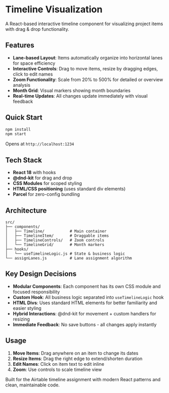 # Timeline Visualization

A React-based interactive timeline component for visualizing project items with drag & drop functionality.

## Features

- **Lane-based Layout**: Items automatically organize into horizontal lanes for space efficiency
- **Interactive Controls**: Drag to move items, resize by dragging edges, click to edit names
- **Zoom Functionality**: Scale from 20% to 500% for detailed or overview analysis
- **Month Grid**: Visual markers showing month boundaries
- **Real-time Updates**: All changes update immediately with visual feedback

## Quick Start

```bash
npm install
npm start
```

Opens at `http://localhost:1234`

## Tech Stack

- **React 18** with hooks
- **@dnd-kit** for drag and drop
- **CSS Modules** for scoped styling
- **HTML/CSS positioning** (uses standard div elements)
- **Parcel** for zero-config bundling

## Architecture

```
src/
├── components/
│   ├── Timeline/           # Main container
│   ├── TimelineItem/       # Draggable items
│   ├── TimelineControls/   # Zoom controls
│   └── TimelineGrid/       # Month markers
├── hooks/
│   └── useTimelineLogic.js # State & business logic
└── assignLanes.js          # Lane assignment algorithm
```

## Key Design Decisions

- **Modular Components**: Each component has its own CSS module and focused responsibility
- **Custom Hook**: All business logic separated into `useTimelineLogic` hook
- **HTML Divs**: Uses standard HTML elements for better familiarity and easier styling
- **Hybrid Interactions**: @dnd-kit for movement + custom handlers for resizing
- **Immediate Feedback**: No save buttons - all changes apply instantly

## Usage

1. **Move Items**: Drag anywhere on an item to change its dates
2. **Resize Items**: Drag the right edge to extend/shorten duration
3. **Edit Names**: Click on item text to edit inline
4. **Zoom**: Use controls to scale timeline view

Built for the Airtable timeline assignment with modern React patterns and clean, maintainable code.
